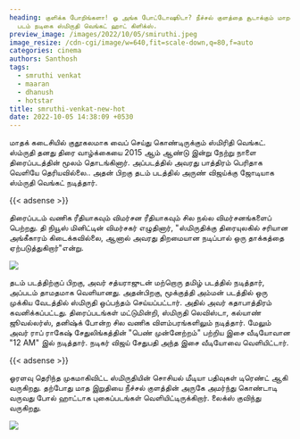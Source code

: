 ```yaml
---
heading: குளிக்க போறிங்களா! ஓ அங்க போட்டோஷூடா? நீச்சல் குளத்தை சூடாக்கும் மாறன்
  படம் நடிகை ஸ்மிருதி வெங்கட் ஹாட் கிளிக்ஸ்.
preview_image: /images/2022/10/05/smiruthi.jpeg
image_resize: /cdn-cgi/image/w=640,fit=scale-down,q=80,f=auto
categories: cinema
authors: Santhosh
tags:
  - smruthi venkat
  - maaran
  - dhanush
  - hotstar
title: smruthi-venkat-new-hot
date: 2022-10-05 14:38:09 +0530
---
```

மாதக் கடைசியில் குதூகலமாக வைப் செய்து கொண்டிருக்கும் ஸ்மிரிதி வெங்கட்.
ஸ்ம்ருதி தனது திரை வாழ்க்கையை 2015 ஆம் ஆண்டு இன்று நேற்று நாளை திரைப்படத்தின் மூலம் தொடங்கினார். அப்படத்தில் அவரது பாத்திரம் பெரிதாக வெளியே தெரியவில்லை..
அதன் பிறகு தடம் படத்தில் அருண் விஜய்க்கு ஜோடியாக ஸ்ம்ருதி வெங்கட் நடித்தார். 

{{< adsense >}}

திரைப்படம் வணிக ரீதியாகவும் விமர்சன ரீதியாகவும் சில நல்ல விமர்சனங்களைப் பெற்றது. தி நியூஸ் மினிட்டின் விமர்சகர் எழுதினார், "ஸ்மிருதிக்கு திரையுலகில் சரியான‌ அங்கீகாரம் கிடைக்கவில்லை, ஆனால் அவரது திறமையான நடிப்பால் ஒரு தாக்கத்தை ஏற்படுத்துகிறார்"என்று. 


![](/images/2022/10/05/smruthi-venkat-new-hot.jpeg)

தடம் படத்திற்குப் பிறகு, அவர் சத்யராஜுடன் மற்றொரு தமிழ் படத்தில் நடித்தார், அப்படம் தாமதமாக வெளியானது. அதன்பிறகு, மூக்குத்தி அம்மன் படத்தில் ஒரு முக்கிய வேடத்தில் ஸ்மிருதி ஒப்பந்தம் செய்யப்பட்டார். அதில் அவர் கதாபாத்திரம் கவனிக்கப்பட்டது. திரைப்படங்கள் மட்டுமின்றி, ஸ்மிருதி லெவிஸ்டா, கல்யாண் ஜூவல்லர்ஸ், தனிஷ்க் போன்ற சில வணிக விளம்பரங்களிலும் நடித்தார். மேலும் அவர் ராப் ராகேஷ் சேதுலிங்கத்தின் "பெண் முன்னேற்றம்" பற்றிய  இசை வீடியோவான  "12 AM" இல் நடித்தார். நடிகர் விஜய் சேதுபதி அந்த இசை வீடியோவை வெளியிட்டார்.

{{< adsense >}}


ஓரளவு தெரிந்த முகமாகிவிட்ட ஸ்மிருதியின் சொசியல் மீடியா பதிவுகள் டிரெண்ட் ஆகி வருகிறது. தற்போது மாத இறுதியை நீச்சல் குளத்தின் அருகே அமர்ந்து கொண்டாடி வருவது போல் ஹாட்டாக புகைப்படங்கள் வெளியிட்டிருக்கிறார். லைக்ஸ் குவிந்து வருகிறது.

![](/images/2022/10/05/smruthi-venkat-new-hot2.jpeg)